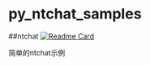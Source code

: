 # py_ntchat_samples

##ntchat
[![Readme Card](https://github-readme-stats.vercel.app/api/pin/?username=smallevilbeast&repo=ntchat)](https://github.com/smallevilbeast/ntchat)

简单的ntchat示例

